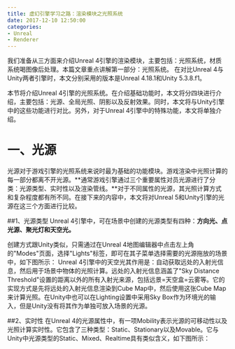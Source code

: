 ```yaml
---
title: 虚幻引擎学习之路：渲染模块之光照系统
date: 2017-12-10 12:50:00
categories:
- Unreal
- Renderer
---
```


我们准备从三方面来介绍Unreal 4引擎的渲染模块，主要包括：光照系统，材质系统喝图像后处理。本篇文章重点讲解第一部分：光照系统。
在对比Unreal 4与Unity两者引擎时，本文分别采用的版本是Unreal 4.18.1和Unity 5.3.8.f1。

本节将介绍Unreal 4引擎的光照系统。在介绍基础功能时，本文将分四块进行介绍，主要包括：光源、全局光照、阴影以及反射效果。同时，本文将与Unity引擎中的这些功能进行对比。另外，对于Unreal 4引擎中的特殊功能，本文将单独介绍。

# 一、光源

光源对于游戏引擎的光照系统来说时最为基础的功能模块。游戏渲染中光照计算的每一部分都离不开光源。**通常游戏引擎通过三个重要属性对员光源进行了分类：光源类型、实时性以及渲染管线。**对于不同属性的光源，其光照计算方式和复杂程度都有所不同。在接下来的内容中，本文将对Unreal 5和Unity引擎的光源在这三个方面进行比较。

##1、光源类型
Unreal 4引擎中，可在场景中创建的光源类型有四种：**方向光、点光源、聚光灯和天空光。**

创建方式跟Unity类似，只需通过在Unreal 4地图编辑器中点击左上角的"Modes"页面，选择"Lights"标签，即可在其子菜单选择需要的光源拖放的场景中，如下图所示：
Unreal 4引擎中的天空光其作用是：自动获取远处的入射光信息，然后用于场景中物体的光照计算。远处的入射光信息涵盖了"Sky Distance Threshold"设置的距离以外的所有入射光来源，包括远景=天空盒=云雾等。它的实现方式是先将远处的入射光信息渲染到Cube Map中，然后使用这张Cube Map来计算光照。在Unity中也可以在Lighting设置中采用Sky Box作为环境光的输入，但是Unity没有将其作为单独可放入场景的光源。

##2、实时性
在Unreal 4的光源属性中，有一项Mobility表示光源的可移动性以及光照计算实时性。它包含了三种类型：Static、Stationary以及Movable。它与Unity中光源类型的Static、Mixed、Realtime具有类似含义，如下图所示：
